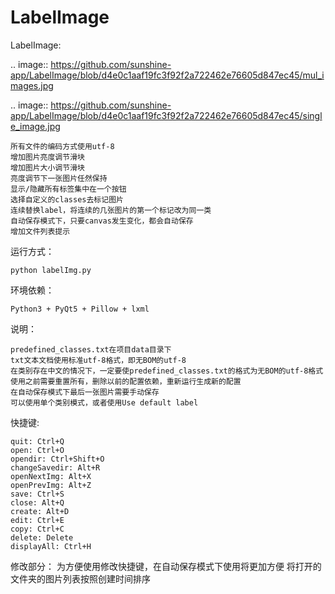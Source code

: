 # LabelImage
LabelImage:

.. image:: https://github.com/sunshine-app/LabelImage/blob/d4e0c1aaf19fc3f92f2a722462e76605d847ec45/mul_images.jpg

.. image:: https://github.com/sunshine-app/LabelImage/blob/d4e0c1aaf19fc3f92f2a722462e76605d847ec45/single_image.jpg

    所有文件的编码方式使用utf-8
    增加图片亮度调节滑块
    增加图片大小调节滑块
    亮度调节下一张图片任然保持
    显示/隐藏所有标签集中在一个按钮
    选择自定义的classes去标记图片
    连续替换label，将连续的几张图片的第一个标记改为同一类
    自动保存模式下，只要canvas发生变化，都会自动保存
    增加文件列表提示

运行方式：

    python labelImg.py

环境依赖：

    Python3 + PyQt5 + Pillow + lxml

说明：

    predefined_classes.txt在项目data目录下
    txt文本文档使用标准utf-8格式，即无BOM的utf-8
    在类别存在中文的情况下，一定要使predefined_classes.txt的格式为无BOM的utf-8格式
    使用之前需要重置所有，删除以前的配置依赖，重新运行生成新的配置
    在自动保存模式下最后一张图片需要手动保存
    可以使用单个类别模式，或者使用Use default label

快捷键:

    quit: Ctrl+Q
    open: Ctrl+O
    opendir: Ctrl+Shift+O
    changeSavedir: Alt+R
    openNextImg: Alt+X
    openPrevImg: Alt+Z
    save: Ctrl+S
    close: Alt+Q
    create: Alt+D
    edit: Ctrl+E
    copy: Ctrl+C
    delete: Delete
    displayAll: Ctrl+H
	
修改部分：
	为方便使用修改快捷键，在自动保存模式下使用将更加方便
	将打开的文件夹的图片列表按照创建时间排序



